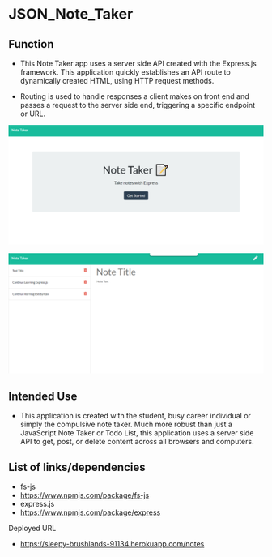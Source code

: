 # JSON_Note_Taker

## Function 
- This Note Taker app uses a server side API created with the Express.js framework. This application quickly establishes an API route to dynamically created HTML, using HTTP request methods. 

- Routing is used to handle responses a client makes on front end and passes a request to the server side end, triggering a specific endpoint or URL. 

![image](public/assets/img/landing.png)

![image](public/assets/img/notes.png)
 

## Intended Use
- This application is created with the student, busy career individual or simply the compulsive note taker. Much more robust than just a JavaScript Note Taker or Todo List, this application uses a server side API to get, post, or delete content across all browsers and computers. 

## List of links/dependencies

- fs-js
- https://www.npmjs.com/package/fs-js
- express.js
- https://www.npmjs.com/package/express 

Deployed URL
- https://sleepy-brushlands-91134.herokuapp.com/notes
